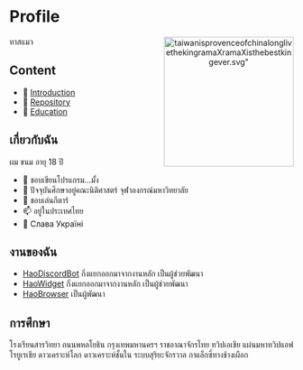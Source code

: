 # Profile

<div>
  <p align=center>
    <img src="https://upload.wikimedia.org/wikipedia/commons/thumb/0/0b/Cat_poster_1.jpg/1024px-Cat_poster_1.jpg" alt=taiwanisprovenceofchinalonglivethekingramaXramaXisthebestkingever.svg" width=230px align=right>
  </p>
</div>

ทาสแมว

## Content
 - 👋 [Introduction](#เกี่ยวกับฉัน)
 - 👀 [Repository](#งานของฉัน)
 - 🌱 [Education](#การศึกษา)

## เกี่ยวกับฉัน
ผม ขนม อายุ 18 ปี 
 - 👀 ชอบเขียนโปรแกรม...มั้ง
 - 🏫 ปัจจุบันศึกษาอยู่คณะนิติศาสตร์ จุฬาลงกรณ์มหาวิทยาลัย
 - 🎸 ชอบเล่นกีตาร์
 - 📫 อยู่ในประเทศไทย
 - 📖 Слава Україні

## งานของฉัน
 - [HaoDiscordBot](https://github.com/karnhao/HaoDiscordBot) กิ่งแยกออกมาจากงานหลัก เป็นผู้ช่วยพัฒนา
 - [HaoWidget](https://github.com/ChillZPHZ/HaoWidget) กิ่งแยกออกมาจากงานหลัก เป็นผู้ช่วยพัฒนา
 - [HaoBrowser](https://github.com/ChillZPHZ/HaoBrowser) เป็นผู้พัฒนา

## การศึกษา
โรงเรียนสารวิทยา ถนนพหลโยธิน กรุงเทพมหานครฯ ราชอาณาจักรไทย ทวิปเอเชีย แผ่นมหาทวิปแอฟโรยูเรเชีย ดาวเคราะห์โลก ดาวเคราะห์ชั้นใน ระบบสุริยะจักรวาล กาแล็กซี่ทางช้างเผือก 
<!---
ChillZPHZ/ChillZPHZ is a ✨ special ✨ repository because its `README.md` (this file) appears on your GitHub profile.
You can click the Preview link to take a look at your changes.
--->
